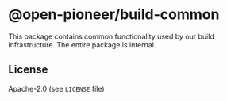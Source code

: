 # @open-pioneer/build-common

This package contains common functionality used by our build infrastructure.
The entire package is internal.

## License

Apache-2.0 (see `LICENSE` file)
